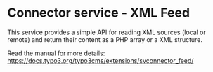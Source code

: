 # Connector service - XML Feed

This service provides a simple API for reading XML sources (local or remote) and return their content
as a PHP array or a XML structure.

Read the manual for more details: https://docs.typo3.org/typo3cms/extensions/svconnector_feed/
